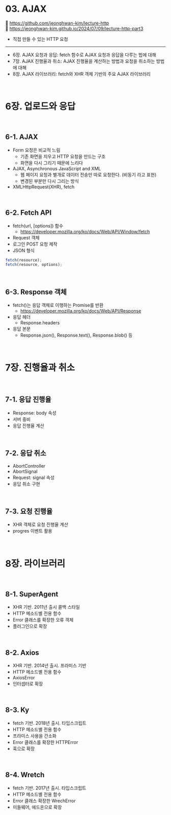 # 03. AJAX

🔗 https://github.com/jeonghwan-kim/lecture-http  
🔗 https://jeonghwan-kim.github.io/2024/07/09/lecture-http-part3

- 직접 만들 수 있는 HTTP 요청

<hr>

- 6장. AJAX 요청과 응답: fetch 함수로 AJAX 요청과 응답을 다루는 법에 대해
- 7장. AJAX 진행율과 취소: AJAX 진행율을 계산하는 방법과 요청을 취소하는 방법에 대해
- 8장. AJAX 라이브러리: fetch와 XHR 객체 기반의 주요 AJAX 라이브러리

<br>

# 6장. 업로드와 응답

<br>

## 6-1. AJAX

- Form 요청은 비교적 느림
  - 기존 화면을 지우고 HTTP 요청을 만드는 구조
  - 화면을 다시 그리기 때문에 느리다
- AJAX, Asynchronous JavaScript and XML
  - 웹 페이지 요청과 별개로 데이터 전송만 따로 요청한다. (비동기 라고 표현)
  - 변경된 부분만 다시 그리는 방식
- XMLHttpRequest(XHR), fetch

<br>

## 6-2. Fetch API

- fetch(url, [options]) 함수
  - https://developer.mozilla.org/ko/docs/Web/API/Window/fetch
- Request 객체
- 로그인 POST 요청 제작
- JSON 형식

```javascript
fetch(resource);
fetch(resource, options);
```

<br>

## 6-3. Response 객체

- fetch()는 응답 객체로 이행하는 Promise를 반환
  - https://developer.mozilla.org/ko/docs/Web/API/Response
- 응답 헤더
  - Response.headers
- 응답 본문
  - Response.json(), Response.text(), Response.blob() 등

<br>

# 7장. 진행율과 취소

<br>

## 7-1. 응답 진행율

- Response: body 속성
- 서버 중비
- 응답 진행율 계산

<br>

## 7-2. 응답 취소

- AbortController
- AbortSignal
- Request: signal 속성
- 응답 취소 구현

<br>

## 7-3. 요청 진행율

- XHR 객체로 요청 진행율 계산
- progres 이벤트 활용

<br>

# 8장. 라이브러리

<br>

## 8-1. SuperAgent

- XHR 기반. 2011년 출시 콜백 스타일
- HTTP 메소드별 전용 함수
- Error 클래스를 확장한 오류 객체
- 플러그인으로 확장

<br>

## 8-2. Axios

- XHR 기반. 2014년 출시. 프라미스 기반
- HTTP 메소드별 전용 함수
- AxiosError
- 인터셉터로 확장

<br>

## 8-3. Ky

- fetch 기반. 2018년 출시. 타입스크립트
- HTTP 메소드별 전용 함수
- 프라미스 사용을 간소화
- Error 클래스를 확장한 HTTPError
- 훅으로 확장

<br>

## 8-4. Wretch

- fetch 기반. 2017년 출시. 타입스크립트
- HTTP 메소드별 전용 함수
- Error 클래스 확장한 WrechError
- 미들웨어, 에드온으로 확장
